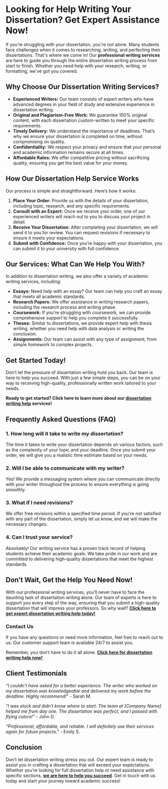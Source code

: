 # Looking for Help Writing Your Dissertation? Get Expert Assistance Now!

If you’re struggling with your dissertation, you're not alone. Many students face challenges when it comes to researching, writing, and perfecting their dissertations. That's where we come in! Our **professional writing services** are here to guide you through the entire dissertation writing process from start to finish. Whether you need help with your research, writing, or formatting, we've got you covered.

## Why Choose Our Dissertation Writing Services?

- **Experienced Writers:** Our team consists of expert writers who have advanced degrees in your field of study and extensive experience in dissertation writing.
- **Original and Plagiarism-Free Work:** We guarantee 100% original content, with each dissertation custom-written to meet your specific requirements.
- **Timely Delivery:** We understand the importance of deadlines. That’s why we ensure your dissertation is completed on time, without compromising on quality.
- **Confidentiality:** We respect your privacy and ensure that your personal and academic information remains secure at all times.
- **Affordable Rates:** We offer competitive pricing without sacrificing quality, ensuring you get the best value for your money.

## How Our Dissertation Help Service Works

Our process is simple and straightforward. Here’s how it works:

1. **Place Your Order:** Provide us with the details of your dissertation, including topic, research, and any specific requirements.
2. **Consult with an Expert:** Once we receive your order, one of our experienced writers will reach out to you to discuss your project in detail.
3. **Receive Your Dissertation:** After completing your dissertation, we will send it to you for review. You can request revisions if necessary to ensure it meets your expectations.
4. **Submit with Confidence:** Once you’re happy with your dissertation, you can submit it to your university with full confidence.

## Our Services: What Can We Help You With?

In addition to dissertation writing, we also offer a variety of academic writing services, including:

- **Essays:** Need help with an essay? Our team can help you craft an essay that meets all academic standards.
- **Research Papers:** We offer assistance in writing research papers, including the research process and writing phase.
- **Coursework:** If you're struggling with coursework, we can provide comprehensive support to help you complete it successfully.
- **Theses:** Similar to dissertations, we provide expert help with thesis writing, whether you need help with data analysis or writing the conclusion.
- **Assignments:** Our team can assist with any type of assignment, from simple homework to complex projects.

## Get Started Today!

Don’t let the pressure of dissertation writing hold you back. Our team is here to help you succeed. With just a few simple steps, you can be on your way to receiving high-quality, professionally written work tailored to your needs.

**Ready to get started? Click here to learn more about our [dissertation writing help](https://tinyurl.com/topessay?keyword=help+writing+dissertation) services!**

## Frequently Asked Questions (FAQ)

### 1. How long will it take to write my dissertation?

The time it takes to write your dissertation depends on various factors, such as the complexity of your topic and your deadline. Once you submit your order, we will give you a realistic time estimate based on your needs.

### 2. Will I be able to communicate with my writer?

Yes! We provide a messaging system where you can communicate directly with your writer throughout the process to ensure everything is going smoothly.

### 3. What if I need revisions?

We offer free revisions within a specified time period. If you're not satisfied with any part of the dissertation, simply let us know, and we will make the necessary changes.

### 4. Can I trust your service?

Absolutely! Our writing service has a proven track record of helping students achieve their academic goals. We take pride in our work and are committed to delivering high-quality dissertations that meet the highest standards.

## Don’t Wait, Get the Help You Need Now!

With our professional writing services, you’ll never have to face the daunting task of dissertation writing alone. Our team of experts is here to support you every step of the way, ensuring that you submit a high-quality dissertation that will impress your professors. So why wait? **[Click here to get expert dissertation writing help today!](https://tinyurl.com/topessay?keyword=help+writing+dissertation)**

### Contact Us

If you have any questions or need more information, feel free to reach out to us. Our customer support team is available 24/7 to assist you.

Remember, you don’t have to do it all alone. **[Click here for dissertation writing help now!](https://tinyurl.com/topessay?keyword=help+writing+dissertation)**

## Client Testimonials

_“I couldn’t have asked for a better experience. The writer who worked on my dissertation was knowledgeable and delivered my work before the deadline. Highly recommend!”_ - Sarah M.

_“I was stuck and didn’t know where to start. The team at [Company Name] helped me from day one. The dissertation was perfect, and I passed with flying colors!”_ - John D.

_“Professional, affordable, and reliable. I will definitely use their services again for future projects.”_ - Emily S.

## Conclusion

Don’t let dissertation writing stress you out. Our expert team is ready to assist you in crafting a dissertation that will exceed your expectations. Whether you’re looking for full dissertation help or need assistance with specific sections, **[we are here to help you succeed](https://tinyurl.com/topessay?keyword=help+writing+dissertation)**. Get in touch with us today and start your journey toward academic success!
